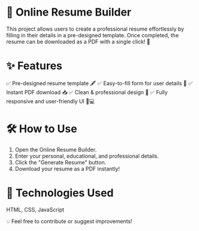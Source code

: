 # 📄 Online Resume Builder

This project allows users to create a professional resume effortlessly by filling in their details in a pre-designed template. Once completed, the resume can be downloaded as a PDF with a single click! 🚀

# ✨ Features
✅ Pre-designed resume template 🖋️
✅ Easy-to-fill form for user details 📝
✅ Instant PDF download 📥
✅ Clean & professional design 🎨
✅ Fully responsive and user-friendly UI 📱💻

# 🛠️ How to Use
1. Open the Online Resume Builder.
2. Enter your personal, educational, and professional details.
3. Click the "Generate Resume" button.
4. Download your resume as a PDF instantly!

# 📌 Technologies Used
HTML, CSS, JavaScript

💡 Feel free to contribute or suggest improvements!
